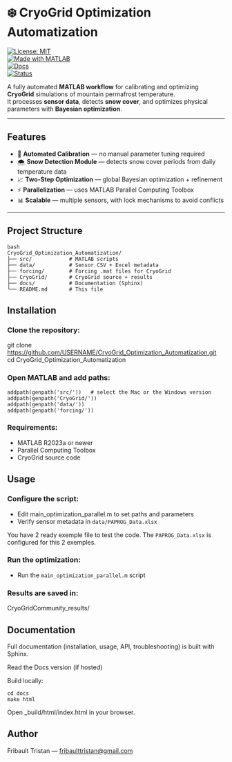# ❄️ CryoGrid Optimization Automatization  

[![License: MIT](https://img.shields.io/badge/License-MIT-green.svg)](LICENSE)  
[![Made with MATLAB](https://img.shields.io/badge/MATLAB-R2023a+-blue.svg)](https://www.mathworks.com/products/matlab.html)  
[![Docs](https://img.shields.io/badge/docs-Sphinx%20%7C%20Read%20the%20Docs-ff69b4.svg)](https://your-docs-link.com)  
[![Status](https://img.shields.io/badge/status-active-success.svg)]()  

A fully automated **MATLAB workflow** for calibrating and optimizing **CryoGrid** simulations of mountain permafrost temperature.  
It processes **sensor data**, detects **snow cover**, and optimizes physical parameters with **Bayesian optimization**.  

---

## Features

- 🔧 **Automated Calibration** — no manual parameter tuning required  
- 🌨️ **Snow Detection Module** — detects snow cover periods from daily temperature data  
- 📈 **Two-Step Optimization** — global Bayesian optimization + refinement  
- ⚡ **Parallelization** — uses MATLAB Parallel Computing Toolbox  
- 📊 **Scalable** — multiple sensors, with lock mechanisms to avoid conflicts  

---

## Project Structure

```
bash
CryoGrid_Optimization_Automatization/
├── src/            # MATLAB scripts
├── data/           # Sensor CSV + Excel metadata
├── forcing/        # Forcing .mat files for CryoGrid
├── CryoGrid/       # CryoGrid source + results
├── docs/           # Documentation (Sphinx)
└── README.md       # This file
```

## Installation

### Clone the repository:

git clone https://github.com/USERNAME/CryoGrid_Optimization_Automatization.git
cd CryoGrid_Optimization_Automatization


### Open MATLAB and add paths:

```
addpath(genpath('src/'))   # select the Mac or the Windows version
addpath(genpath('CryoGrid/'))
addpath(genpath('data/'))
addpath(genpath('forcing/'))
```

### Requirements:

- MATLAB R2023a or newer
- Parallel Computing Toolbox
- CryoGrid source code


## Usage

### Configure the script:

- Edit main_optimization_parallel.m to set paths and parameters
- Verify sensor metadata in `data/PAPROG_Data.xlsx`

You have 2 ready exemple file to test the code. The `PAPROG_Data.xlsx` is configured for this 2 exemples.


### Run the optimization:

- Run the `main_optimization_parallel.m` script


### Results are saved in:

CryoGridCommunity_results/


## Documentation

Full documentation (installation, usage, API, troubleshooting) is built with Sphinx.

Read the Docs version (if hosted)

Build locally:

```
cd docs
make html
```
Open _build/html/index.html in your browser.


## Author

Fribault Tristan — fribaulttristan@gmail.com




